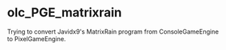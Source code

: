 # olc_PGE_matrixrain
Trying to convert Javidx9's MatrixRain program from ConsoleGameEngine to PixelGameEngine.
